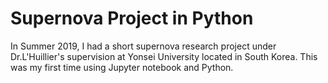 # Supernova Project in Python
In Summer 2019, I had a short supernova research project under Dr.L'Huillier's supervision at Yonsei University located in South Korea. This was my first time using Jupyter notebook and Python.
